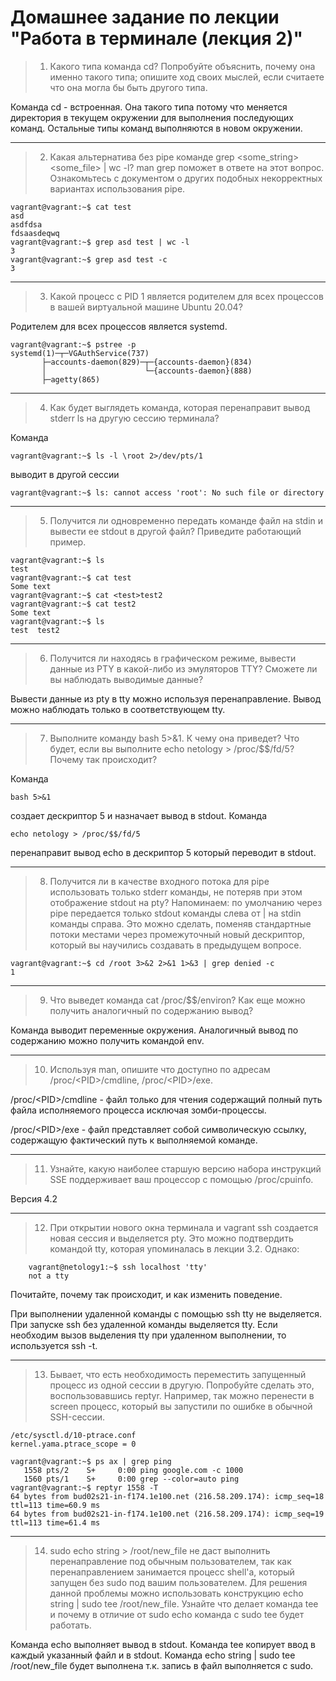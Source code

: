 # Домашнее задание по лекции "Работа в терминале (лекция 2)"

> 1. Какого типа команда cd? Попробуйте объяснить, почему она именно такого типа; опишите ход своих мыслей, если считаете что она могла бы быть другого типа.

Команда cd - встроенная. Она такого типа потому что меняется директория в текущем окружении для выполнения последующих команд. Остальные типы команд выполняются в новом окружении.

---
> 2. Какая альтернатива без pipe команде grep <some_string> <some_file> | wc -l? man grep поможет в ответе на этот вопрос. Ознакомьтесь с документом о других подобных некорректных вариантах использования pipe.

    vagrant@vagrant:~$ cat test
    asd
    asdfdsa
    fdsaasdeqwq
    vagrant@vagrant:~$ grep asd test | wc -l
    3
    vagrant@vagrant:~$ grep asd test -c
    3

---
> 3. Какой процесс с PID 1 является родителем для всех процессов в вашей виртуальной машине Ubuntu 20.04?

Родителем для всех процессов является systemd.

    vagrant@vagrant:~$ pstree -p
    systemd(1)─┬─VGAuthService(737)
           ├─accounts-daemon(829)─┬─{accounts-daemon}(834)
           │                      └─{accounts-daemon}(888)
           ├─agetty(865)

---
> 4. Как будет выглядеть команда, которая перенаправит вывод stderr ls на другую сессию терминала?

Команда

    vagrant@vagrant:~$ ls -l \root 2>/dev/pts/1
выводит в другой сессии

    vagrant@vagrant:~$ ls: cannot access 'root': No such file or directory

---
> 5. Получится ли одновременно передать команде файл на stdin и вывести ее stdout в другой файл? Приведите работающий пример.

    vagrant@vagrant:~$ ls
    test
    vagrant@vagrant:~$ cat test
    Some text
    vagrant@vagrant:~$ cat <test>test2
    vagrant@vagrant:~$ cat test2
    Some text
    vagrant@vagrant:~$ ls
    test  test2

---
> 6. Получится ли находясь в графическом режиме, вывести данные из PTY в какой-либо из эмуляторов TTY? Сможете ли вы наблюдать выводимые данные?

Вывести данные из pty в tty можно используя перенаправление. Вывод можно наблюдать только в соответствующем tty.

---
> 7. Выполните команду bash 5>&1. К чему она приведет? Что будет, если вы выполните echo netology > /proc/$$/fd/5? Почему так происходит?

Команда

    bash 5>&1
создает дескриптор 5 и назначает вывод в stdout.
Команда

    echo netology > /proc/$$/fd/5
перенаправит вывод echo в дескриптор 5 который переводит в stdout.

---
> 8. Получится ли в качестве входного потока для pipe использовать только stderr команды, не потеряв при этом отображение stdout на pty? Напоминаем: по умолчанию через pipe передается только stdout команды слева от | на stdin команды справа. Это можно сделать, поменяв стандартные потоки местами через промежуточный новый дескриптор, который вы научились создавать в предыдущем вопросе.

    vagrant@vagrant:~$ cd /root 3>&2 2>&1 1>&3 | grep denied -c
    1

---
> 9. Что выведет команда cat /proc/$$/environ? Как еще можно получить аналогичный по содержанию вывод?

Команда выводит переменные окружения. Аналогичный вывод по содержанию можно получить командой env.

---
> 10. Используя man, опишите что доступно по адресам /proc/\<PID>/cmdline, /proc/\<PID>/exe.

/proc/\<PID>/cmdline - файл только для чтения содержащий полный путь файла исполняемого процесса исключая зомби-процессы.

/proc/\<PID>/exe - файл представляет собой символическую ссылку, содержащую фактический путь к выполняемой команде.

---
> 11. Узнайте, какую наиболее старшую версию набора инструкций SSE поддерживает ваш процессор с помощью /proc/cpuinfo.

Версия 4.2

---
> 12. При открытии нового окна терминала и vagrant ssh создается новая сессия и выделяется pty. Это можно подтвердить командой tty, которая упоминалась в лекции 3.2. Однако:

        vagrant@netology1:~$ ssh localhost 'tty'
        not a tty
Почитайте, почему так происходит, и как изменить поведение.

При выполнении удаленной команды с помощью ssh tty не выделяется. При запуске ssh без удаленной команды выделяется tty. Если необходим вызов выделения tty при удаленном выполнении, то используется ssh -t.

---
> 13. Бывает, что есть необходимость переместить запущенный процесс из одной сессии в другую. Попробуйте сделать это, воспользовавшись reptyr. Например, так можно перенести в screen процесс, который вы запустили по ошибке в обычной SSH-сессии.

    /etc/sysctl.d/10-ptrace.conf
    kernel.yama.ptrace_scope = 0

    vagrant@vagrant:~$ ps ax | grep ping
       1558 pts/2    S+     0:00 ping google.com -c 1000
       1560 pts/1    S+     0:00 grep --color=auto ping
    vagrant@vagrant:~$ reptyr 1558 -T
    64 bytes from bud02s21-in-f174.1e100.net (216.58.209.174): icmp_seq=18 ttl=113 time=60.9 ms
    64 bytes from bud02s21-in-f174.1e100.net (216.58.209.174): icmp_seq=19 ttl=113 time=61.4 ms

---
> 14. sudo echo string > /root/new_file не даст выполнить перенаправление под обычным пользователем, так как перенаправлением занимается процесс shell'а, который запущен без sudo под вашим пользователем. Для решения данной проблемы можно использовать конструкцию echo string | sudo tee /root/new_file. Узнайте что делает команда tee и почему в отличие от sudo echo команда с sudo tee будет работать.

Команда echo выполняет вывод в stdout. Команда tee копирует ввод в каждый указанный файл и в stdout. Команда echo string | sudo tee /root/new_file будет выполнена т.к. запись в файл выполняется с sudo.